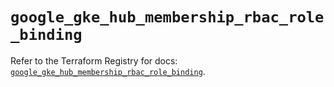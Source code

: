 # `google_gke_hub_membership_rbac_role_binding`

Refer to the Terraform Registry for docs: [`google_gke_hub_membership_rbac_role_binding`](https://registry.terraform.io/providers/hashicorp/google-beta/6.34.0/docs/resources/google_gke_hub_membership_rbac_role_binding).
